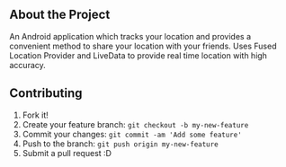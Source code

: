 ## About the Project

An Android application which tracks your location and provides a convenient method to share your location with your friends. Uses Fused Location Provider and LiveData to provide real time location with high accuracy.

## Contributing
1. Fork it!
2. Create your feature branch: `git checkout -b my-new-feature`
3. Commit your changes: `git commit -am 'Add some feature'`
4. Push to the branch: `git push origin my-new-feature`
5. Submit a pull request :D
